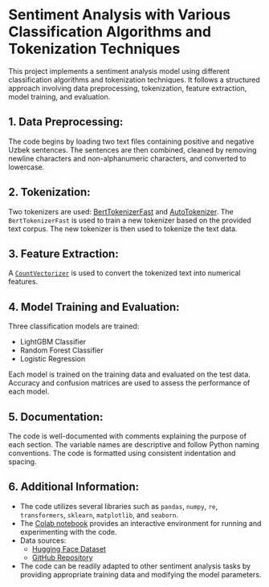# Sentiment Analysis with Various Classification Algorithms and Tokenization Techniques

This project implements a sentiment analysis model using different classification algorithms and tokenization techniques. It follows a structured approach involving data preprocessing, tokenization, feature extraction, model training, and evaluation.

## 1. Data Preprocessing:

The code begins by loading two text files containing positive and negative Uzbek sentences. The sentences are then combined, cleaned by removing newline characters and non-alphanumeric characters, and converted to lowercase.

## 2. Tokenization:

Two tokenizers are used: [BertTokenizerFast](https://huggingface.co/transformers/main_classes/tokenizer.html#transformers.BertTokenizerFast) and [AutoTokenizer](https://huggingface.co/transformers/main_classes/tokenizer.html#transformers.AutoTokenizer). The `BertTokenizerFast` is used to train a new tokenizer based on the provided text corpus. The new tokenizer is then used to tokenize the text data.

## 3. Feature Extraction:

A [`CountVectorizer`](https://scikit-learn.org/stable/modules/generated/sklearn.feature_extraction.text.CountVectorizer.html) is used to convert the tokenized text into numerical features.

## 4. Model Training and Evaluation:

Three classification models are trained:
- LightGBM Classifier
- Random Forest Classifier
- Logistic Regression

Each model is trained on the training data and evaluated on the test data. Accuracy and confusion matrices are used to assess the performance of each model.

## 5. Documentation:

The code is well-documented with comments explaining the purpose of each section. The variable names are descriptive and follow Python naming conventions. The code is formatted using consistent indentation and spacing.

## 6. Additional Information:

- The code utilizes several libraries such as `pandas`, `numpy`, `re`, `transformers`, `sklearn`, `matplotlib`, and `seaborn`.
- The [Colab notebook](https://colab.research.google.com/drive/1ixWdPzkxmq4kRRHqjCb60rC45N3T9w3e?usp=sharing) provides an interactive environment for running and experimenting with the code.
- Data sources:
  - [Hugging Face Dataset](https://huggingface.co/datasets/adkhamboy/sentiment-uz/viewer/default/train)
  - [GitHub Repository](https://github.com/elmurod1202/uzbek-sentiment-analysis/tree/master/Datasets)
- The code can be readily adapted to other sentiment analysis tasks by providing appropriate training data and modifying the model parameters.
